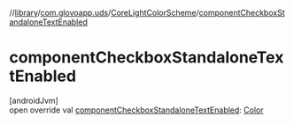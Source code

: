 //[library](../../../index.md)/[com.glovoapp.uds](../index.md)/[CoreLightColorScheme](index.md)/[componentCheckboxStandaloneTextEnabled](component-checkbox-standalone-text-enabled.md)

# componentCheckboxStandaloneTextEnabled

[androidJvm]\
open override val [componentCheckboxStandaloneTextEnabled](component-checkbox-standalone-text-enabled.md): [Color](https://developer.android.com/reference/kotlin/androidx/compose/ui/graphics/Color.html)
